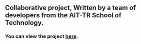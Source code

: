 ## Collaborative project, Written by a team of developers from the AIT-TR School of Technology.

### You can view the project  [here](https://project-wishlist-giftlistify-ccqrj.ondigitalocean.app/).



